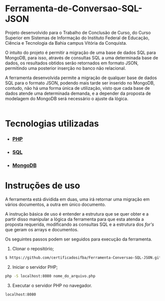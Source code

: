 ﻿# Ferramenta-de-Conversao-SQL-JSON

Projeto desenvolvido para o Trabalho de Conclusão de Curso, do Curso Superior em Sistemas
de Informação do Instituto Federal de Educação, Ciência e Tecnologia da Bahia campus Vitória da
Conquista.

O intuito do projeto é permitir a migração de uma base de dados SQL para MongoDB, para isso, através de consultas SQL a uma determinada base de dados, os resultados obtidos serão retornados em formato JSON, permitindo uma posterior inserção no banco não relacional.

A ferramenta desenvolvida permite a migração de qualquer base de dados SQL para o formato JSON, podendo mais tarde ser inserido no MongoDB, contudo, não há uma forma única de utilização, visto que cada base de dados atende uma determinada demanda, e a depender da proposta de modelagem do MongoDB será necessário o ajuste da lógica.
<br><br>

# Tecnologias utilizadas

- ### [PHP](https://www.php.net/)
- ### [SQL](https://dev.mysql.com/downloads/mysql/)
- ### [MongoDB](https://www.mongodb.com/try/download/community)

# Instruções de uso

A ferramenta está dividida em duas, uma irá retornar uma migração em vários documentos, a outra em único documento.

A instrução básica de uso é entender a estrutura que se quer obter e a partir disso manipular a lógica da ferramenta para que esta atenda a proposta requerida, modificando as consultas SQL e a estrutura dos <i>for's</i> que geram os arrays e documentos.

Os seguintes passos podem ser seguidos para execução da ferramenta.
<br>

1. Clonar o repositório;

```bash
$ https://github.com/certificadosifba/Ferramenta-Conversao-SQL-JSON.git
```

2. Iniciar o servidor PHP;

```bash
php -S localhost:8080 nome_do_arquivo.php
```

3. Executar o servidor PHP no navegador.

```bash
localhost:8080
```
